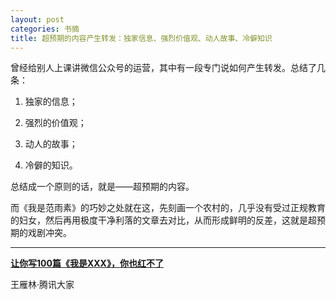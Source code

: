 ```yaml
---
layout: post
categories: 书摘
title: 超预期的内容产生转发：独家信息、强烈价值观、动人故事、冷僻知识
---
```


曾经给别人上课讲微信公众号的运营，其中有一段专门说如何产生转发。总结了几条：

1. 独家的信息；

2. 强烈的价值观；

3. 动人的故事；

4. 冷僻的知识。

总结成一个原则的话，就是——超预期的内容。

而《我是范雨素》的巧妙之处就在这，先刻画一个农村的，几乎没有受过正规教育的妇女，然后再用极度干净利落的文章去对比，从而形成鲜明的反差，这就是超预期的戏剧冲突。

---

**[让你写100篇《我是XXX》，你也红不了](http://dajia.qq.com/original/category/wyl20170427.html)**

王雁林·腾讯大家